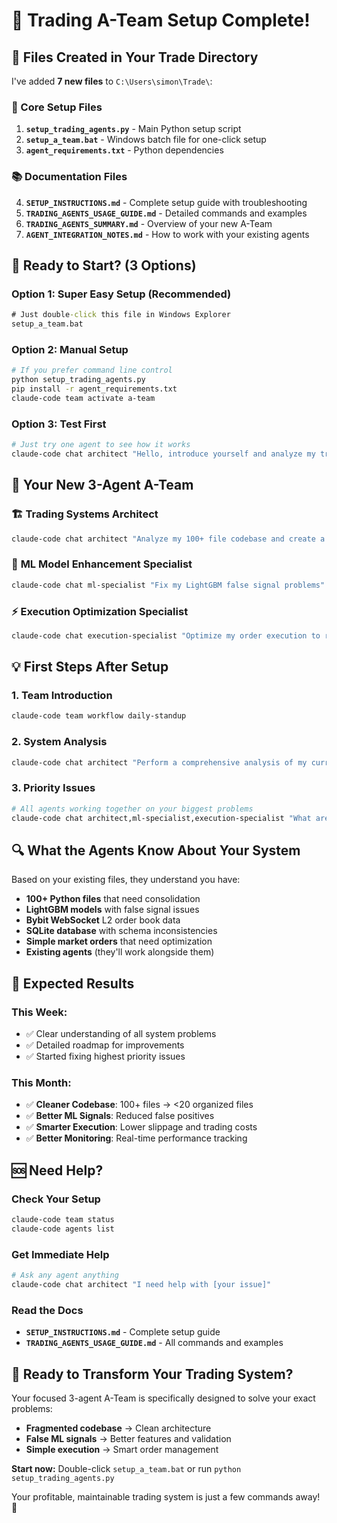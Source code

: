 # 🎉 Trading A-Team Setup Complete!

## 📁 Files Created in Your Trade Directory

I've added **7 new files** to `C:\Users\simon\Trade\`:

### 🔧 Core Setup Files
1. **`setup_trading_agents.py`** - Main Python setup script
2. **`setup_a_team.bat`** - Windows batch file for one-click setup
3. **`agent_requirements.txt`** - Python dependencies

### 📚 Documentation Files  
4. **`SETUP_INSTRUCTIONS.md`** - Complete setup guide with troubleshooting
5. **`TRADING_AGENTS_USAGE_GUIDE.md`** - Detailed commands and examples
6. **`TRADING_AGENTS_SUMMARY.md`** - Overview of your new A-Team
7. **`AGENT_INTEGRATION_NOTES.md`** - How to work with your existing agents

## 🚀 Ready to Start? (3 Options)

### Option 1: Super Easy Setup (Recommended)
```cmd
# Just double-click this file in Windows Explorer
setup_a_team.bat
```

### Option 2: Manual Setup
```bash
# If you prefer command line control
python setup_trading_agents.py
pip install -r agent_requirements.txt
claude-code team activate a-team
```

### Option 3: Test First
```bash
# Just try one agent to see how it works
claude-code chat architect "Hello, introduce yourself and analyze my trading system"
```

## 🎯 Your New 3-Agent A-Team

### 🏗️ **Trading Systems Architect**
```bash
claude-code chat architect "Analyze my 100+ file codebase and create a consolidation plan"
```

### 🧠 **ML Model Enhancement Specialist**  
```bash
claude-code chat ml-specialist "Fix my LightGBM false signal problems"
```

### ⚡ **Execution Optimization Specialist**
```bash
claude-code chat execution-specialist "Optimize my order execution to reduce slippage"
```

## 💡 First Steps After Setup

### 1. Team Introduction
```bash
claude-code team workflow daily-standup
```

### 2. System Analysis
```bash
claude-code chat architect "Perform a comprehensive analysis of my current trading system"
```

### 3. Priority Issues
```bash
# All agents working together on your biggest problems
claude-code chat architect,ml-specialist,execution-specialist "What are the top 3 issues in my system and how do we fix them?"
```

## 🔍 What the Agents Know About Your System

Based on your existing files, they understand you have:
- **100+ Python files** that need consolidation
- **LightGBM models** with false signal issues  
- **Bybit WebSocket** L2 order book data
- **SQLite database** with schema inconsistencies
- **Simple market orders** that need optimization
- **Existing agents** (they'll work alongside them)

## 🎉 Expected Results

### This Week:
- ✅ Clear understanding of all system problems
- ✅ Detailed roadmap for improvements
- ✅ Started fixing highest priority issues

### This Month:
- ✅ **Cleaner Codebase**: 100+ files → <20 organized files
- ✅ **Better ML Signals**: Reduced false positives
- ✅ **Smarter Execution**: Lower slippage and trading costs
- ✅ **Better Monitoring**: Real-time performance tracking

## 🆘 Need Help?

### Check Your Setup
```bash
claude-code team status
claude-code agents list
```

### Get Immediate Help
```bash
# Ask any agent anything
claude-code chat architect "I need help with [your issue]"
```

### Read the Docs
- **`SETUP_INSTRUCTIONS.md`** - Complete setup guide
- **`TRADING_AGENTS_USAGE_GUIDE.md`** - All commands and examples

## 🚀 Ready to Transform Your Trading System?

Your focused 3-agent A-Team is specifically designed to solve your exact problems:
- **Fragmented codebase** → Clean architecture  
- **False ML signals** → Better features and validation
- **Simple execution** → Smart order management

**Start now:** Double-click `setup_a_team.bat` or run `python setup_trading_agents.py`

Your profitable, maintainable trading system is just a few commands away! 🎯
